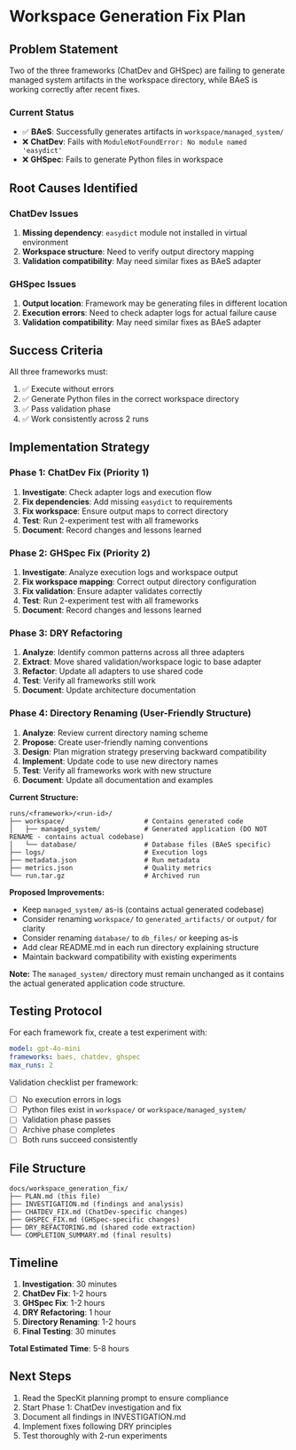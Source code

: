 # Workspace Generation Fix Plan

## Problem Statement

Two of the three frameworks (ChatDev and GHSpec) are failing to generate managed system artifacts in the workspace directory, while BAeS is working correctly after recent fixes.

### Current Status
- ✅ **BAeS**: Successfully generates artifacts in `workspace/managed_system/`
- ❌ **ChatDev**: Fails with `ModuleNotFoundError: No module named 'easydict'`
- ❌ **GHSpec**: Fails to generate Python files in workspace

## Root Causes Identified

### ChatDev Issues
1. **Missing dependency**: `easydict` module not installed in virtual environment
2. **Workspace structure**: Need to verify output directory mapping
3. **Validation compatibility**: May need similar fixes as BAeS adapter

### GHSpec Issues
1. **Output location**: Framework may be generating files in different location
2. **Execution errors**: Need to check adapter logs for actual failure cause
3. **Validation compatibility**: May need similar fixes as BAeS adapter

## Success Criteria

All three frameworks must:
1. ✅ Execute without errors
2. ✅ Generate Python files in the correct workspace directory
3. ✅ Pass validation phase
4. ✅ Work consistently across 2 runs

## Implementation Strategy

### Phase 1: ChatDev Fix (Priority 1)
1. **Investigate**: Check adapter logs and execution flow
2. **Fix dependencies**: Add missing `easydict` to requirements
3. **Fix workspace**: Ensure output maps to correct directory
4. **Test**: Run 2-experiment test with all frameworks
5. **Document**: Record changes and lessons learned

### Phase 2: GHSpec Fix (Priority 2)
1. **Investigate**: Analyze execution logs and workspace output
2. **Fix workspace mapping**: Correct output directory configuration
3. **Fix validation**: Ensure adapter validates correctly
4. **Test**: Run 2-experiment test with all frameworks
5. **Document**: Record changes and lessons learned

### Phase 3: DRY Refactoring
1. **Analyze**: Identify common patterns across all three adapters
2. **Extract**: Move shared validation/workspace logic to base adapter
3. **Refactor**: Update all adapters to use shared code
4. **Test**: Verify all frameworks still work
5. **Document**: Update architecture documentation

### Phase 4: Directory Renaming (User-Friendly Structure)
1. **Analyze**: Review current directory naming scheme
2. **Propose**: Create user-friendly naming conventions
3. **Design**: Plan migration strategy preserving backward compatibility
4. **Implement**: Update code to use new directory names
5. **Test**: Verify all frameworks work with new structure
6. **Document**: Update all documentation and examples

**Current Structure:**
```
runs/<framework>/<run-id>/
├── workspace/                    # Contains generated code
│   ├── managed_system/           # Generated application (DO NOT RENAME - contains actual codebase)
│   └── database/                 # Database files (BAeS specific)
├── logs/                         # Execution logs
├── metadata.json                 # Run metadata
├── metrics.json                  # Quality metrics
└── run.tar.gz                    # Archived run
```

**Proposed Improvements:**
- Keep `managed_system/` as-is (contains actual generated codebase)
- Consider renaming `workspace/` to `generated_artifacts/` or `output/` for clarity
- Consider renaming `database/` to `db_files/` or keeping as-is
- Add clear README.md in each run directory explaining structure
- Maintain backward compatibility with existing experiments

**Note:** The `managed_system/` directory must remain unchanged as it contains the actual generated application code structure.

## Testing Protocol

For each framework fix, create a test experiment with:
```yaml
model: gpt-4o-mini
frameworks: baes, chatdev, ghspec
max_runs: 2
```

Validation checklist per framework:
- [ ] No execution errors in logs
- [ ] Python files exist in `workspace/` or `workspace/managed_system/`
- [ ] Validation phase passes
- [ ] Archive phase completes
- [ ] Both runs succeed consistently

## File Structure

```
docs/workspace_generation_fix/
├── PLAN.md (this file)
├── INVESTIGATION.md (findings and analysis)
├── CHATDEV_FIX.md (ChatDev-specific changes)
├── GHSPEC_FIX.md (GHSpec-specific changes)
├── DRY_REFACTORING.md (shared code extraction)
└── COMPLETION_SUMMARY.md (final results)
```

## Timeline

1. **Investigation**: 30 minutes
2. **ChatDev Fix**: 1-2 hours
3. **GHSpec Fix**: 1-2 hours
4. **DRY Refactoring**: 1 hour
5. **Directory Renaming**: 1-2 hours
6. **Final Testing**: 30 minutes

**Total Estimated Time**: 5-8 hours

## Next Steps

1. Read the SpecKit planning prompt to ensure compliance
2. Start Phase 1: ChatDev investigation and fix
3. Document all findings in INVESTIGATION.md
4. Implement fixes following DRY principles
5. Test thoroughly with 2-run experiments

